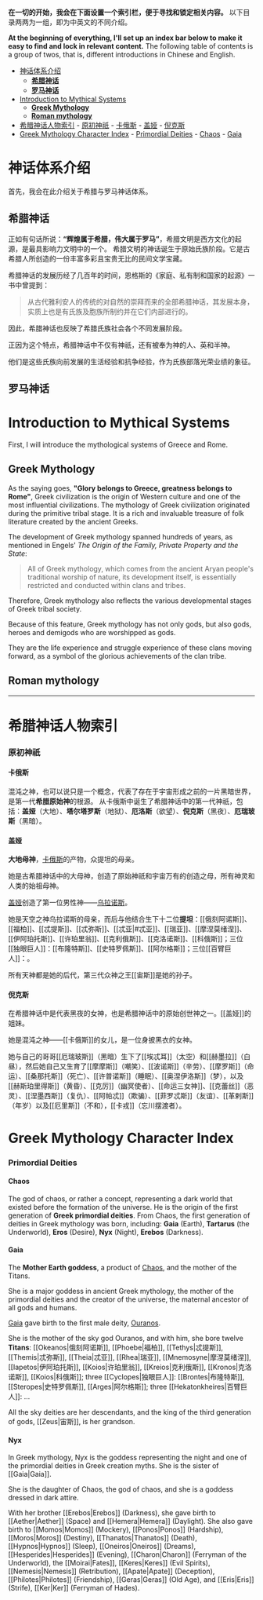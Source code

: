 **在一切的开始，我会在下面设置一个索引栏，便于寻找和锁定相关内容。** 以下目录两两为一组，即为中英文的不同介绍。

**At the beginning of everything, I'll set up an index bar below to make it easy to find and lock in relevant content.** The following table of contents is a group of twos, that is, different introductions in Chinese and English.

<!-- TOC -->

- [神话体系介绍](#%E7%A5%9E%E8%AF%9D%E4%BD%93%E7%B3%BB%E4%BB%8B%E7%BB%8D)
    - [**希腊神话**](#%E5%B8%8C%E8%85%8A%E7%A5%9E%E8%AF%9D)
    - [**罗马神话**](#%E7%BD%97%E9%A9%AC%E7%A5%9E%E8%AF%9D)
- [Introduction to Mythical Systems](#introduction-to-mythical-systems)
    - [**Greek Mythology**](#greek-mythology)
    - [**Roman mythology**](#roman-mythology)
- [希腊神话人物索引](#%E5%B8%8C%E8%85%8A%E7%A5%9E%E8%AF%9D%E4%BA%BA%E7%89%A9%E7%B4%A2%E5%BC%95)
        - [原初神祇](#%E5%8E%9F%E5%88%9D%E7%A5%9E%E7%A5%87)
            - [卡俄斯](#%E5%8D%A1%E4%BF%84%E6%96%AF)
            - [盖娅](#%E7%9B%96%E5%A8%85)
            - [倪克斯](#%E5%80%AA%E5%85%8B%E6%96%AF)
- [Greek Mythology Character Index](#greek-mythology-character-index)
        - [Primordial Deities](#primordial-deities)
            - [Chaos](#chaos)
            - [Gaia](#gaia)

<!-- /TOC -->

# 神话体系介绍

首先，我会在此介绍关于希腊与罗马神话体系。

## **希腊神话**

正如有句话所说：**“辉煌属于希腊，伟大属于罗马”**，希腊文明是西方文化的起源，是最具影响力文明中的一个。
希腊文明的神话诞生于原始氏族阶段。它是古希腊人所创造的一份丰富多彩且宝贵无比的民间文学宝藏。

希腊神话的发展历经了几百年的时间，恩格斯的《家庭、私有制和国家的起源》一书中曾提到：
> 从古代雅利安人的传统的对自然的崇拜而来的全部希腊神话，其发展本身，实质上也是有氏族及胞族所制约并在它们内部进行的。

因此，希腊神话也反映了希腊氏族社会各个不同发展阶段。

正因为这个特点，希腊神话中不仅有神祇，还有被奉为神的人、英和半神。

他们是这些氏族向前发展的生活经验和抗争经验，作为氏族部落光荣业绩的象征。

## **罗马神话**




# Introduction to Mythical Systems

First, I will introduce the mythological systems of Greece and Rome.

## **Greek Mythology**

As the saying goes, **"Glory belongs to Greece, greatness belongs to Rome"**, Greek civilization is the origin of Western culture and one of the most influential civilizations.
The mythology of Greek civilization originated during the primitive tribal stage. It is a rich and invaluable treasure of folk literature created by the ancient Greeks.

The development of Greek mythology spanned hundreds of years, as mentioned in Engels' *The Origin of the Family, Private Property and the State*:
> All of Greek mythology, which comes from the ancient Aryan people's traditional worship of nature, its development itself, is essentially restricted and conducted within clans and tribes.

Therefore, Greek mythology also reflects the various developmental stages of Greek tribal society.

Because of this feature, Greek mythology has not only gods, but also gods, heroes and demigods who are worshipped as gods.

They are the life experience and struggle experience of these clans moving forward, as a symbol of the glorious achievements of the clan tribe.

## **Roman mythology**


---

# 希腊神话人物索引

### 原初神祇

#### 卡俄斯

混沌之神，也可以说只是一个概念，代表了存在于宇宙形成之前的一片黑暗世界，是第一代**希腊原始神**的根源。
从卡俄斯中诞生了希腊神话中的第一代神祇，包括：**盖娅**（大地）、**塔尔塔罗斯**（地狱）、**厄洛斯**（欲望）、**倪克斯**（黑夜）、**厄瑞玻斯**（黑暗）。

#### 盖娅

**大地母神**，[卡俄斯](#%E5%8D%A1%E4%BF%84%E6%96%AF)的产物，众提坦的母亲。

她是古希腊神话中的大母神，创造了原始神祇和宇宙万有的创造之母，所有神灵和人类的始祖母神。

[盖娅](#盖娅)创造了第一位男性神——[乌拉诺斯](#乌拉诺斯)。

她是天空之神乌拉诺斯的母亲，而后与他结合生下十二位**提坦**：[[俄刻阿诺斯]]、[[福柏]]、[[忒提斯]]、[[忒弥斯]]、[[忒亚|#忒亚]]、[[瑞亚]]、[[摩涅莫绪涅]]、[[伊阿珀托斯]]、[[许珀里翁]]、[[克利俄斯]]、[[克洛诺斯]]、[[科俄斯]]；三位[[独眼巨人]]：[[布隆特斯]]、[[史特罗佩斯]]、[[阿尔格斯]]；三位[[百臂巨人]]：。

所有天神都是她的后代，第三代众神之王[[宙斯]]是她的孙子。

#### 倪克斯

在希腊神话中是代表黑夜的女神，也是希腊神话中的原始创世神之一。[[盖娅]]的姐妹。

她是混沌之神——[[卡俄斯]]的女儿，是一位身披黑衣的女神。

她与自己的哥哥[[厄瑞玻斯]]（黑暗）生下了[[埃忒耳]]（太空）和[[赫墨拉]]（白昼），然后她自己又生育了[[摩摩斯]]（嘲笑）、[[波诺斯]]（辛劳）、[[摩罗斯]]（命运）、[[桑那托斯]]（死亡）、[[许普诺斯]]（睡眠）、[[奥涅伊洛斯]]（梦），以及[[赫斯珀里得斯]]（黄昏）、[[克厉]]（幽冥使者）、[[命运三女神]]、[[克蕾丝]]（恶灵）、[[涅墨西斯]]（复仇）、[[阿帕忒]]（欺骗）、[[菲罗忒斯]]（友谊）、[[革剌斯]]（年岁）以及[[厄里斯]]（不和），[[卡戎]]（忘川摆渡者）。

# Greek Mythology Character Index

### Primordial Deities

#### Chaos

The god of chaos, or rather a concept, representing a dark world that existed before the formation of the universe. He is the origin of the first generation of **Greek primordial deities**.
From Chaos, the first generation of deities in Greek mythology was born, including: **Gaia** (Earth), **Tartarus** (the Underworld), **Eros** (Desire), **Nyx** (Night), **Erebos** (Darkness).

#### Gaia

The **Mother Earth goddess**, a product of [Chaos](#chaos), and the mother of the Titans.

She is a major goddess in ancient Greek mythology, the mother of the primordial deities and the creator of the universe, the maternal ancestor of all gods and humans.

[Gaia](#gaia) gave birth to the first male deity, [Ouranos](#ouranos).

She is the mother of the sky god Ouranos, and with him, she bore twelve **Titans**: [[Okeanos|俄刻阿诺斯]], [[Phoebe|福柏]], [[Tethys|忒提斯]], [[Themis|忒弥斯]], [[Theia|忒亚]], [[Rhea|瑞亚]], [[Mnemosyne|摩涅莫绪涅]], [[Iapetos|伊阿珀托斯]], [[Koios|许珀里翁]], [[Kreios|克利俄斯]], [[Kronos|克洛诺斯]], [[Koios|科俄斯]]; three [[Cyclopes|独眼巨人]]: [[Brontes|布隆特斯]], [[Steropes|史特罗佩斯]], [[Arges|阿尔格斯]]; three [[Hekatonkheires|百臂巨人]]: ...

All the sky deities are her descendants, and the king of the third generation of gods, [[Zeus|宙斯]], is her grandson.


#### Nyx

In Greek mythology, Nyx is the goddess representing the night and one of the primordial deities in Greek creation myths. She is the sister of [[Gaia|Gaia]].

She is the daughter of Chaos, the god of chaos, and she is a goddess dressed in dark attire.

With her brother [[Erebos|Erebos]] (Darkness), she gave birth to [[Aether|Aether]] (Space) and [[Hemera|Hemera]] (Daylight). She also gave birth to [[Momos|Momos]] (Mockery), [[Ponos|Ponos]] (Hardship), [[Moros|Moros]] (Destiny), [[Thanatos|Thanatos]] (Death), [[Hypnos|Hypnos]] (Sleep), [[Oneiros|Oneiros]] (Dreams), [[Hesperides|Hesperides]] (Evening), [[Charon|Charon]] (Ferryman of the Underworld), the [[Moirai|Fates]], [[Keres|Keres]] (Evil Spirits), [[Nemesis|Nemesis]] (Retribution), [[Apate|Apate]] (Deception), [[Philotes|Philotes]] (Friendship), [[Geras|Geras]] (Old Age), and [[Eris|Eris]] (Strife), [[Ker|Ker]] (Ferryman of Hades).


